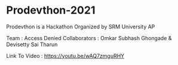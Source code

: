 # Prodevthon-2021
Prodevthon is a Hackathon Organized by SRM University AP

Team : Access Denied
Collaborators : Omkar Subhash Ghongade & Devisetty Sai Tharun

Link To Video : https://youtu.be/wAQ7zmguRHY
